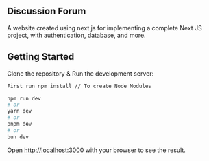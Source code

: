 ## Discussion Forum

 A website created using next js for implementing a complete Next JS project, with authentication, database, and more.

## Getting Started

Clone the repository & Run the development server:



```bash
First run npm install // To create Node Modules

npm run dev
# or
yarn dev
# or
pnpm dev
# or
bun dev
```

Open [http://localhost:3000](http://localhost:3000) with your browser to see the result.

